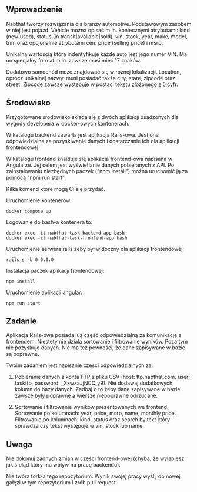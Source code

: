 ## Wprowadzenie

Nabthat tworzy rozwiązania dla branży automotive. Podstawowym zasobem w niej jest pojazd. Vehicle można opisać m.in. koniecznymi atrybutami: kind (new|used), status (in transit|available|sold), vin, stock, year, make, model, trim oraz opcjonalnie atrybutami cen: price (selling price) i msrp.

Unikalną wartością która indentyfikuje każde auto jest jego numer VIN. Ma on specjalny format m.in. zawsze musi mieć 17 znaków.

Dodatowo samochód może znajdować się w różnej lokalizacji. Location, oprócz unikalnej nazwy, musi posiadać także city, state, zipcode oraz street. Zipcode zawsze występuje w postaci tekstu złożonego z 5 cyfr.

## Środowisko

Przygotowane środowisko składa się z dwóch aplikacji osadzonych dla wygody developera w docker-owych kontenerach.

W katalogu backend zawarta jest aplikacja Rails-owa. Jest ona odpowiedzialna za pozyskiwanie danych i dostarczanie ich dla aplikacji frontendowej.

W katalogu frontend znajduje się aplikacja frontend-owa napisana w Angularze. Jej celem jest wyświetlanie danych pobieranych z API. Po zainstalowaniu niezbędnych paczek ("npm install") można uruchomić ją za pomocą "npm run start".

Kilka komend które mogą Ci się przydać.

Uruchomienie kontenerów:
```console
docker compose up
```

Logowanie do bash-a kontenera to:
```console
docker exec -it nabthat-task-backend-app bash
docker exec -it nabthat-task-frontend-app bash
```

Uruchomienie serwera rails żeby był widoczny dla aplikacji frontendowej:
```console
rails s -b 0.0.0.0
```

Instalacja paczek aplikacji frontendowej:
```console
npm install
```

Uruchomienie aplikacji angular:
```console
npm run start
```

## Zadanie

Aplikacja Rails-owa posiada już część odpowiedzialną za komunikację z frontendem. Niestety nie działa sortowanie i filtrowanie wyników.
Poza tym nie pozyskuje danych. Nie ma też pewności, że dane zapisywane w bazie są poprawne.

Twoim zadaniem jest napisanie części odpowiedzialnych za:

1) Pobieranie danych z konta FTP z pliku CSV (host: ftp.nabthat.com, user: taskftp, password: \_XxwxaJjNCQ_y9). Nie dodawaj dodatkowych kolumn do bazy danych. Zadbaj o to żeby dane zapisywane w bazie zawsze były poprawne a wiersze niepoprawne odrzucane.

2) Sortowanie i filtrowanie wyników prezentowanych we frontend. Sortowanie po kolumnach: year, price, msrp, name, monthly price. Filtrowanie po kolumnach: kind, status oraz search by text który sprawdza czy tekst występuje w vin, stock lub name.

## Uwaga

Nie dokonuj żadnych zmian w części frontend-owej (chyba, że wyłapiesz jakiś błąd który ma wpływ na pracę backendu).

Nie twórz fork-a tego repozytorium. Wynik swojej pracy wyślij do nowej gałęzi w tym repozytorium i zrób pull request.
